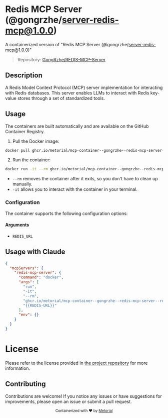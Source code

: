 
# Redis MCP Server (@gongrzhe/server-redis-mcp@1.0.0)

A containerized version of "Redis MCP Server (@gongrzhe/server-redis-mcp@1.0.0)"

> Repository: [GongRzhe/REDIS-MCP-Server](https://github.com/GongRzhe/REDIS-MCP-Server)

## Description

A Redis Model Context Protocol (MCP) server implementation for interacting with Redis databases. This server enables LLMs to interact with Redis key-value stores through a set of standardized tools.


## Usage

The containers are built automatically and are available on the GitHub Container Registry.

1. Pull the Docker image:

```bash
docker pull ghcr.io/metorial/mcp-container--gongrzhe--redis-mcp-server--redis-mcp-server
```

2. Run the container:

```bash
docker run -it --rm ghcr.io/metorial/mcp-container--gongrzhe--redis-mcp-server--redis-mcp-server {{REDIS-URL}}
```

- `--rm` removes the container after it exits, so you don't have to clean up manually.
- `-it` allows you to interact with the container in your terminal.


### Configuration

The container supports the following configuration options:


#### Arguments

- `REDIS_URL`






## Usage with Claude

```json
{
  "mcpServers": {
    "redis-mcp-server": {
      "command": "docker",
      "args": [
        "run",
        "-it",
        "--rm",
        "ghcr.io/metorial/mcp-container--gongrzhe--redis-mcp-server--redis-mcp-server",
        "{{REDIS-URL}}"
      ],
      "env": {}
    }
  }
}
```

# License

Please refer to the license provided in [the project repository](https://github.com/GongRzhe/REDIS-MCP-Server) for more information.

## Contributing

Contributions are welcome! If you notice any issues or have suggestions for improvements, please open an issue or submit a pull request.

<div align="center">
  <sub>Containerized with ❤️ by <a href="https://metorial.com">Metorial</a></sub>
</div>
  
